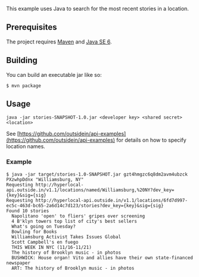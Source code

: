This example uses Java to search for the most recent stories in a location.

## Prerequisites

The project requires [Maven](http://maven.apache.org/) and [Java SE 6](http://www.oracle.com/technetwork/java/javase/overview/index.html).

## Building

You can build an executable jar like so:

    $ mvn package

## Usage

    java -jar stories-SNAPSHOT-1.0.jar <developer key> <shared secret> <location>

See [https://github.com/outsidein/api-examples](https://github.com/outsidein/api-examples) for details on how to specify location names.

### Example

    $ java -jar target/stories-1.0-SNAPSHOT.jar gzt4hmgzc6q8dm2avm4ubzck PXzwhpDdnx "Williamsburg, NY"
    Requesting http://hyperlocal-api.outside.in/v1.1/locations/named/Williamsburg,%20NY?dev_key={key}&sig={sig}
    Requesting http://hyperlocal-api.outside.in/v1.1/locations/6fd7d997-ec5c-463d-bc65-2a6d14c7d123/stories?dev_key={key}&sig={sig}
    Found 10 stories
      Napolitano 'open' to fliers' gripes over screening
      4 B'klyn towers top list of city's best sellers
      What's going on Tuesday?
      Bowling for Books
      Williamsburg Activist Takes Issues Global
      Scott Campbell's en fuego
      THIS WEEK IN NYC (11/16-11/21)
      The history of Brooklyn music - in photos
      BUSHWICK: House organ! Vito and allies have their own state-financed newspaper
      ART: The history of Brooklyn music - in photos
